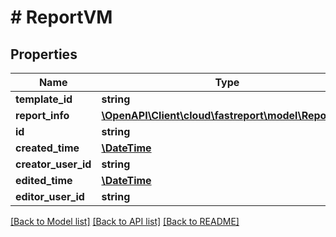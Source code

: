 # # ReportVM

## Properties

Name | Type | Description | Notes
------------ | ------------- | ------------- | -------------
**template_id** | **string** |  | [optional]
**report_info** | [**\OpenAPI\Client\cloud\fastreport\model\ReportInfo**](ReportInfo.md) |  | [optional]
**id** | **string** |  | [optional]
**created_time** | [**\DateTime**](\DateTime.md) |  | [optional]
**creator_user_id** | **string** |  | [optional]
**edited_time** | [**\DateTime**](\DateTime.md) |  | [optional]
**editor_user_id** | **string** |  | [optional]

[[Back to Model list]](../../README.md#models) [[Back to API list]](../../README.md#endpoints) [[Back to README]](../../README.md)
